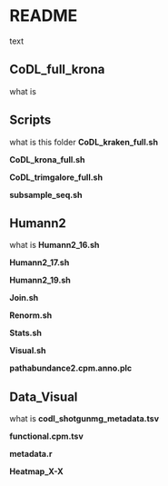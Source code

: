 # README
text 

## CoDL_full_krona
what is

## Scripts
what is this folder 
**CoDL_kraken_full.sh**

**CoDL_krona_full.sh**

**CoDL_trimgalore_full.sh**

**subsample_seq.sh**

## Humann2
what is 
**Humann2_16.sh**

**Humann2_17.sh**

**Humann2_19.sh**

**Join.sh**

**Renorm.sh**

**Stats.sh**

**Visual.sh**

**pathabundance2.cpm.anno.plc**

## Data_Visual
what is
**codl_shotgunmg_metadata.tsv**

**functional.cpm.tsv**

**metadata.r**

**Heatmap_X-X**
